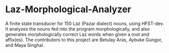 # Laz-Morphological-Analyzer
A finite state transducer for 150 Laz (Pazar dialect) nouns, using HFST-dev. 
It analyzes the nouns fed into the program morphologically, and also generates morphologically correct Laz words when given a root and affix(es).
The contributors to this project are Betulay Aras, Aybuke Gungor, and Maya Singhal.
